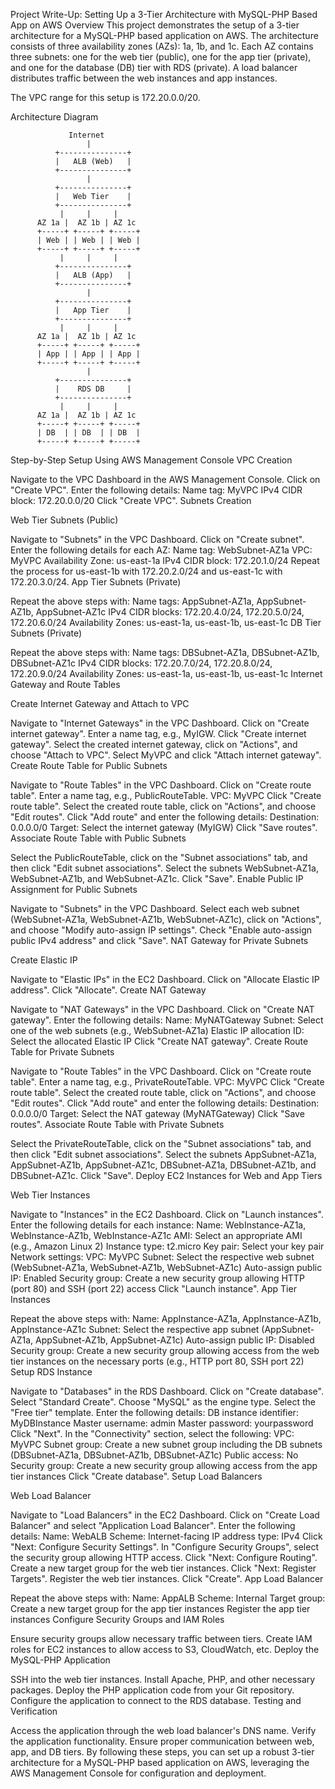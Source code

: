 Project Write-Up: Setting Up a 3-Tier Architecture with MySQL-PHP Based App on AWS
Overview
This project demonstrates the setup of a 3-tier architecture for a MySQL-PHP based application on AWS. The architecture consists of three availability zones (AZs): 1a, 1b, and 1c. Each AZ contains three subnets: one for the web tier (public), one for the app tier (private), and one for the database (DB) tier with RDS (private). A load balancer distributes traffic between the web instances and app instances.

The VPC range for this setup is 172.20.0.0/20.

Architecture Diagram
```plaintext
             Internet
                 |
          +---------------+
          |   ALB (Web)   |
          +---------------+
                 |
          +---------------+
          |   Web Tier    |
          +---------------+
           |     |     |
      AZ 1a |  AZ 1b | AZ 1c
      +-----+ +-----+ +-----+
      | Web | | Web | | Web |
      +-----+ +-----+ +-----+
           |     |     |
          +---------------+
          |   ALB (App)   |
          +---------------+
                 |
          +---------------+
          |   App Tier    |
          +---------------+
           |     |     |
      AZ 1a |  AZ 1b | AZ 1c
      +-----+ +-----+ +-----+
      | App | | App | | App |
      +-----+ +-----+ +-----+
                 |
          +---------------+
          |    RDS DB     |
          +---------------+
           |     |     |
      AZ 1a |  AZ 1b | AZ 1c
      +-----+ +-----+ +-----+
      | DB  | | DB  | | DB  |
      +-----+ +-----+ +-----+
```
Step-by-Step Setup Using AWS Management Console
VPC Creation

Navigate to the VPC Dashboard in the AWS Management Console.
Click on "Create VPC".
Enter the following details:
Name tag: MyVPC
IPv4 CIDR block: 172.20.0.0/20
Click "Create VPC".
Subnets Creation

Web Tier Subnets (Public)

Navigate to "Subnets" in the VPC Dashboard.
Click on "Create subnet".
Enter the following details for each AZ:
Name tag: WebSubnet-AZ1a
VPC: MyVPC
Availability Zone: us-east-1a
IPv4 CIDR block: 172.20.1.0/24
Repeat the process for us-east-1b with 172.20.2.0/24 and us-east-1c with 172.20.3.0/24.
App Tier Subnets (Private)

Repeat the above steps with:
Name tags: AppSubnet-AZ1a, AppSubnet-AZ1b, AppSubnet-AZ1c
IPv4 CIDR blocks: 172.20.4.0/24, 172.20.5.0/24, 172.20.6.0/24
Availability Zones: us-east-1a, us-east-1b, us-east-1c
DB Tier Subnets (Private)

Repeat the above steps with:
Name tags: DBSubnet-AZ1a, DBSubnet-AZ1b, DBSubnet-AZ1c
IPv4 CIDR blocks: 172.20.7.0/24, 172.20.8.0/24, 172.20.9.0/24
Availability Zones: us-east-1a, us-east-1b, us-east-1c
Internet Gateway and Route Tables

Create Internet Gateway and Attach to VPC

Navigate to "Internet Gateways" in the VPC Dashboard.
Click on "Create internet gateway".
Enter a name tag, e.g., MyIGW.
Click "Create internet gateway".
Select the created internet gateway, click on "Actions", and choose "Attach to VPC".
Select MyVPC and click "Attach internet gateway".
Create Route Table for Public Subnets

Navigate to "Route Tables" in the VPC Dashboard.
Click on "Create route table".
Enter a name tag, e.g., PublicRouteTable.
VPC: MyVPC
Click "Create route table".
Select the created route table, click on "Actions", and choose "Edit routes".
Click "Add route" and enter the following details:
Destination: 0.0.0.0/0
Target: Select the internet gateway (MyIGW)
Click "Save routes".
Associate Route Table with Public Subnets

Select the PublicRouteTable, click on the "Subnet associations" tab, and then click "Edit subnet associations".
Select the subnets WebSubnet-AZ1a, WebSubnet-AZ1b, and WebSubnet-AZ1c.
Click "Save".
Enable Public IP Assignment for Public Subnets

Navigate to "Subnets" in the VPC Dashboard.
Select each web subnet (WebSubnet-AZ1a, WebSubnet-AZ1b, WebSubnet-AZ1c), click on "Actions", and choose "Modify auto-assign IP settings".
Check "Enable auto-assign public IPv4 address" and click "Save".
NAT Gateway for Private Subnets

Create Elastic IP

Navigate to "Elastic IPs" in the EC2 Dashboard.
Click on "Allocate Elastic IP address".
Click "Allocate".
Create NAT Gateway

Navigate to "NAT Gateways" in the VPC Dashboard.
Click on "Create NAT gateway".
Enter the following details:
Name: MyNATGateway
Subnet: Select one of the web subnets (e.g., WebSubnet-AZ1a)
Elastic IP allocation ID: Select the allocated Elastic IP
Click "Create NAT gateway".
Create Route Table for Private Subnets

Navigate to "Route Tables" in the VPC Dashboard.
Click on "Create route table".
Enter a name tag, e.g., PrivateRouteTable.
VPC: MyVPC
Click "Create route table".
Select the created route table, click on "Actions", and choose "Edit routes".
Click "Add route" and enter the following details:
Destination: 0.0.0.0/0
Target: Select the NAT gateway (MyNATGateway)
Click "Save routes".
Associate Route Table with Private Subnets

Select the PrivateRouteTable, click on the "Subnet associations" tab, and then click "Edit subnet associations".
Select the subnets AppSubnet-AZ1a, AppSubnet-AZ1b, AppSubnet-AZ1c, DBSubnet-AZ1a, DBSubnet-AZ1b, and DBSubnet-AZ1c.
Click "Save".
Deploy EC2 Instances for Web and App Tiers

Web Tier Instances

Navigate to "Instances" in the EC2 Dashboard.
Click on "Launch instances".
Enter the following details for each instance:
Name: WebInstance-AZ1a, WebInstance-AZ1b, WebInstance-AZ1c
AMI: Select an appropriate AMI (e.g., Amazon Linux 2)
Instance type: t2.micro
Key pair: Select your key pair
Network settings:
VPC: MyVPC
Subnet: Select the respective web subnet (WebSubnet-AZ1a, WebSubnet-AZ1b, WebSubnet-AZ1c)
Auto-assign public IP: Enabled
Security group: Create a new security group allowing HTTP (port 80) and SSH (port 22) access
Click "Launch instance".
App Tier Instances

Repeat the above steps with:
Name: AppInstance-AZ1a, AppInstance-AZ1b, AppInstance-AZ1c
Subnet: Select the respective app subnet (AppSubnet-AZ1a, AppSubnet-AZ1b, AppSubnet-AZ1c)
Auto-assign public IP: Disabled
Security group: Create a new security group allowing access from the web tier instances on the necessary ports (e.g., HTTP port 80, SSH port 22)
Setup RDS Instance

Navigate to "Databases" in the RDS Dashboard.
Click on "Create database".
Select "Standard Create".
Choose "MySQL" as the engine type.
Select the "Free tier" template.
Enter the following details:
DB instance identifier: MyDBInstance
Master username: admin
Master password: yourpassword
Click "Next".
In the "Connectivity" section, select the following:
VPC: MyVPC
Subnet group: Create a new subnet group including the DB subnets (DBSubnet-AZ1a, DBSubnet-AZ1b, DBSubnet-AZ1c)
Public access: No
Security group: Create a new security group allowing access from the app tier instances
Click "Create database".
Setup Load Balancers

Web Load Balancer

Navigate to "Load Balancers" in the EC2 Dashboard.
Click on "Create Load Balancer" and select "Application Load Balancer".
Enter the following details:
Name: WebALB
Scheme: Internet-facing
IP address type: IPv4
Click "Next: Configure Security Settings".
In "Configure Security Groups", select the security group allowing HTTP access.
Click "Next: Configure Routing".
Create a new target group for the web tier instances.
Click "Next: Register Targets".
Register the web tier instances.
Click "Create".
App Load Balancer

Repeat the above steps with:
Name: AppALB
Scheme: Internal
Target group: Create a new target group for the app tier instances
Register the app tier instances
Configure Security Groups and IAM Roles

Ensure security groups allow necessary traffic between tiers.
Create IAM roles for EC2 instances to allow access to S3, CloudWatch, etc.
Deploy the MySQL-PHP Application

SSH into the web tier instances.
Install Apache, PHP, and other necessary packages.
Deploy the PHP application code from your Git repository.
Configure the application to connect to the RDS database.
Testing and Verification

Access the application through the web load balancer's DNS name.
Verify the application functionality.
Ensure proper communication between web, app, and DB tiers.
By following these steps, you can set up a robust 3-tier architecture for a MySQL-PHP based application on AWS, leveraging the AWS Management Console for configuration and deployment.






